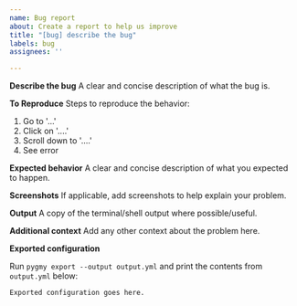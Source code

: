 ```yaml
---
name: Bug report
about: Create a report to help us improve
title: "[bug] describe the bug"
labels: bug
assignees: ''

---
```


**Describe the bug**
A clear and concise description of what the bug is.

**To Reproduce**
Steps to reproduce the behavior:
1. Go to '...'
2. Click on '....'
3. Scroll down to '....'
4. See error

**Expected behavior**
A clear and concise description of what you expected to happen.

**Screenshots**
If applicable, add screenshots to help explain your problem.

**Output**
A copy of the terminal/shell output where possible/useful.

**Additional context**
Add any other context about the problem here.

**Exported configuration**

Run `pygmy export --output output.yml` and print the contents from `output.yml` below:

```
Exported configuration goes here.
```
